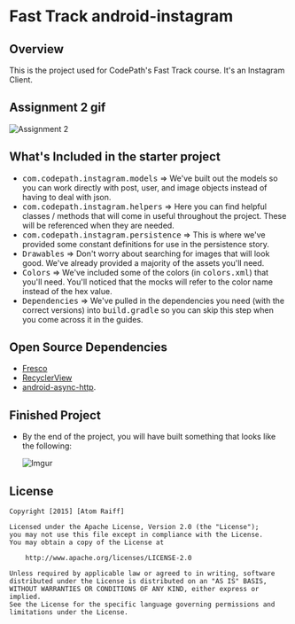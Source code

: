 # Fast Track android-instagram

## Overview

This is the project used for CodePath's Fast Track course. It's an Instagram Client.

## Assignment 2 gif
![Assignment 2](http://i.imgur.com/cSXZQhq.gif)

## What's Included in the starter project
* <tt>com.codepath.instagram.models</tt> => We've built out the models so you can work directly with post, user, and image objects instead of having to deal with json.
* <tt>com.codepath.instagram.helpers</tt> => Here you can find helpful classes / methods that will come in useful throughout the project. These will be referenced when they are needed.
* <tt>com.codepath.instagram.persistence</tt> => This is where we've provided some constant definitions for use in the persistence story.
* <tt>Drawables</tt> => Don't worry about searching for images that will look good. We've already provided a majority of the assets you'll need.
* <tt>Colors</tt> => We've included some of the colors (in <tt>colors.xml</tt>) that you'll need. You'll noticed that the mocks will refer to the color name instead of the hex value.
* <tt>Dependencies</tt> => We've pulled in the dependencies you need (with the correct versions) into <tt>build.gradle</tt> so you can skip this step when you come across it in the guides. 

## Open Source Dependencies
* [Fresco](https://github.com/facebook/fresco)
* [RecyclerView](https://developer.android.com/reference/android/support/v7/widget/RecyclerView.html)
* [android-async-http](http://loopj.com/android-async-http/).

## Finished Project
* By the end of the project, you will have built something that looks like the following:

  ![Imgur](http://i.imgur.com/4SWlsQA.gif)

## License

    Copyright [2015] [Atom Raiff]

    Licensed under the Apache License, Version 2.0 (the "License");
    you may not use this file except in compliance with the License.
    You may obtain a copy of the License at

        http://www.apache.org/licenses/LICENSE-2.0

    Unless required by applicable law or agreed to in writing, software
    distributed under the License is distributed on an "AS IS" BASIS,
    WITHOUT WARRANTIES OR CONDITIONS OF ANY KIND, either express or implied.
    See the License for the specific language governing permissions and
    limitations under the License.

